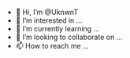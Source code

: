 - 👋 Hi, I’m @UknwnT
- 👀 I’m interested in ...
- 🌱 I’m currently learning ...
- 💞️ I’m looking to collaborate on ...
- 📫 How to reach me ...

<!---
UknwnT/UknwnT is a ✨ special ✨ repository because its `README.md` (this file) appears on your GitHub profile.
You can click the Preview link to take a look at your changes.
--->
